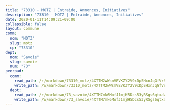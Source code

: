 ```yaml
---
title: "73310 - MOTZ | Entraide, Annonces, Initiatives"
description: "73310 - MOTZ | Entraide, Annonces, Initiatives"
date: 2020-01-11T14:09:21+09:00
collapsible: false
layout: commune
comm:
  nom: "MOTZ"
  slug: motz
  cp: "73310"
dept:
  nom: "Savoie"
  slug: savoie
  num: "73"
peerpad:
  comm:
    read_path: /r/markdown/73310_motz/4XTTM2wWsmVEVKZY2V9xDpSHxnJqGfVrRStMDjqywRf3JsqzE
    write_path: /w/markdown/73310_motz/4XTTM2wWsmVEVKZY2V9xDpSHxnJqGfVrRStMDjqywRf3JsqzE-K3TgUkbQnUn4yBv1pDJZ8s41nVZTr9jNXhypTfQYHsBeUf2hTQkrUZmjamQyTExfyRYYBfeuH1RBCk43GYqe67KmTVB8o3GBrHkiMLJ5jM2VYN1a5itCpw5ppHNk34nCH9pJECna
  dept:
    read_path: /r/markdown/73_savoie/4XTTM7mk6MofJ1mjH5Dcs53yRSgs6qtxaWYjKD54ttqHGEMur
    write_path: /w/markdown/73_savoie/4XTTM7mk6MofJ1mjH5Dcs53yRSgs6qtxaWYjKD54ttqHGEMur-K3TgTorsK1WLw8S2EgnkoX8tJEgZgam6ANhvqrVqNfiz9fX8kbMKu5AF1rqzXyxMRZgoVPrb5EERe3PeBhqF1SBfP5G1PJnvsDUF2LQSxevobpkDM4djQDebTYoo6Yx53thenJpY
---
```



